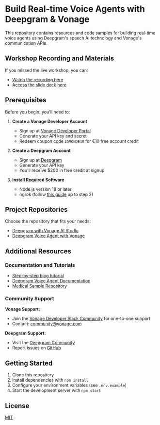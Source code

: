 # Build Real-time Voice Agents with Deepgram & Vonage

This repository contains resources and code samples for building real-time voice agents using Deepgram's speech AI technology and Vonage's communication APIs.

## Workshop Recording and Materials

If you missed the live workshop, you can:
- [Watch the recording here](https://developers.deepgram.com/docs/voice-agent) <!-- Replace with actual link -->
- [Access the slide deck here](https://www.crowdcast.io/c/vonagedeepgram) <!-- Replace with actual link -->

## Prerequisites

Before you begin, you'll need to:

1. **Create a Vonage Developer Account**
   - Sign up at [Vonage Developer Portal](https://developer.vonage.com/)
   - Generate your API key and secret
   - Redeem coupon code `25VONDE10` for €10 free account credit

2. **Create a Deepgram Account**
   - Sign up at [Deepgram](https://deepgram.com/)
   - Generate your API key
   - You'll receive $200 in free credit at signup

3. **Install Required Software**
   - Node.js version 18 or later
   - ngrok (follow [this guide](https://ngrok.com/docs/getting-started/) up to step 2)

## Project Repositories

Choose the repository that fits your needs:

- [Deepgram with Vonage AI Studio](#) <!-- Replace with actual link -->
- [Deepgram Voice Agent with Vonage](#) <!-- Replace with actual link -->

## Additional Resources

### Documentation and Tutorials
- [Step-by-step blog tutorial](#) <!-- Replace with actual link -->
- [Deepgram Voice Agent Documentation](https://developers.deepgram.com/docs/)
- [Medical Sample Repository](https://github.com/deepgram-devs/medical-dictation-demo)

### Community Support

**Vonage Support:**
- Join the [Vonage Developer Slack Community](https://developer.vonage.com/community/slack) for one-to-one support
- Contact: community@vonage.com

**Deepgram Support:**
- Visit the [Deepgram Community](https://deepgram.com/community)
- Report issues on [GitHub](https://github.com/deepgram)

## Getting Started

1. Clone this repository
2. Install dependencies with `npm install`
3. Configure your environment variables (see `.env.example`)
4. Start the development server with `npm start`

## License

[MIT](LICENSE)
